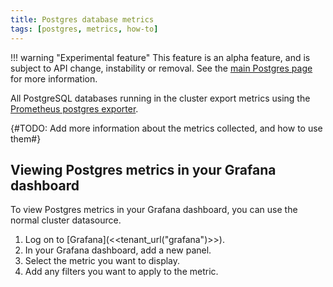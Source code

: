 ```yaml
---
title: Postgres database metrics
tags: [postgres, metrics, how-to]
---
```


!!! warning "Experimental feature"
    This feature is an alpha feature, and is subject to API change, instability or removal.
    See the [main Postgres page](../README.md) for more information.
    

All PostgreSQL databases running in the cluster export metrics using the [Prometheus postgres exporter](https://github.com/prometheus-community/postgres_exporter).

{#TODO: Add more information about the metrics collected, and how to use them#}

## Viewing Postgres metrics in your Grafana dashboard

To view Postgres metrics in your Grafana dashboard, you can use the normal cluster datasource.

1. Log on to [Grafana](<<tenant_url("grafana")>>).
2. In your Grafana dashboard, add a new panel.
6. Select the metric you want to display.
7. Add any filters you want to apply to the metric.
